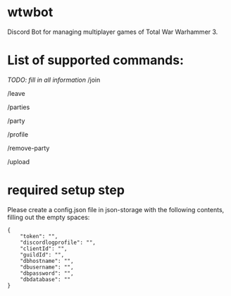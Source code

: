 # wtwbot
Discord Bot for managing multiplayer games of Total War Warhammer 3.

# List of supported commands:
*TODO: fill in all information*
/join

/leave

/parties

/party

/profile

/remove-party

/upload

# required setup step
Please create a config.json file in json-storage with the following contents, filling out the empty spaces:
```
{
	"token": "",
	"discordlogprofile": "",
	"clientId": "",
	"guildId": "",    
	"dbhostname": "",
	"dbusername": "",
	"dbpassword": "",
	"dbdatabase": ""
}
```